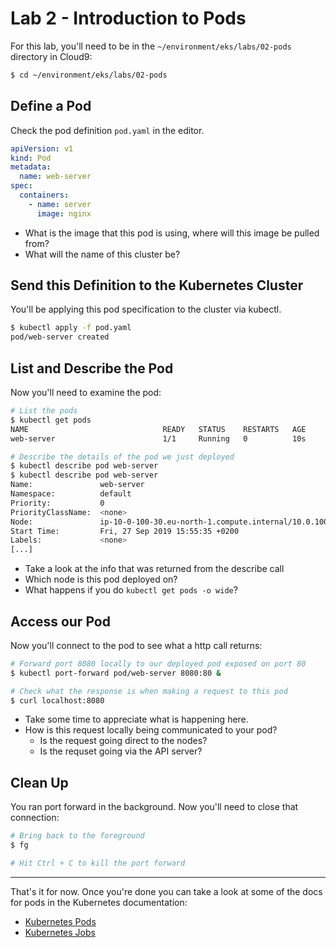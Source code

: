 # Lab 2 - Introduction to Pods

For this lab, you'll need to be in the `~/environment/eks/labs/02-pods` directory in Cloud9:

```bash
$ cd ~/environment/eks/labs/02-pods
```

## Define a Pod

Check the pod definition `pod.yaml` in the editor.

```yaml
apiVersion: v1
kind: Pod
metadata:
  name: web-server
spec:
  containers:
    - name: server
      image: nginx
```

- What is the image that this pod is using, where will this image be pulled from?
- What will the name of this cluster be?


## Send this Definition to the Kubernetes Cluster

You'll be applying this pod specification to the cluster via kubectl.

```bash
$ kubectl apply -f pod.yaml
pod/web-server created
```


## List and Describe the Pod

Now you'll need to examine the pod:

```bash
# List the pods
$ kubectl get pods
NAME                              READY   STATUS    RESTARTS   AGE
web-server                        1/1     Running   0          10s

# Describe the details of the pod we just deployed
$ kubectl describe pod web-server
$ kubectl describe pod web-server
Name:               web-server
Namespace:          default
Priority:           0
PriorityClassName:  <none>
Node:               ip-10-0-100-30.eu-north-1.compute.internal/10.0.100.30
Start Time:         Fri, 27 Sep 2019 15:55:35 +0200
Labels:             <none>
[...]
```

- Take a look at the info that was returned from the describe call
- Which node is this pod deployed on?
- What happens if you do `kubectl get pods -o wide`?

## Access our Pod

Now you'll connect to the pod to see what a http call returns:

```bash
# Forward port 8080 locally to our deployed pod exposed on port 80
$ kubectl port-forward pod/web-server 8080:80 &

# Check what the response is when making a request to this pod
$ curl localhost:8080
```

- Take some time to appreciate what is happening here.
- How is this request locally being communicated to your pod?
    - Is the request going direct to the nodes?
    - Is the requset going via the API server?


## Clean Up

You ran port forward in the background. Now you'll need to close that connection:

```bash
# Bring back to the foreground
$ fg

# Hit Ctrl + C to kill the port forward
```

---

That's it for now. Once you're done you can take a look at some of the docs for pods in the Kubernetes documentation:

- [Kubernetes Pods](https://kubernetes.io/docs/concepts/workloads/pods/pod/)
- [Kubernetes Jobs](https://kubernetes.io/docs/concepts/workloads/controllers/jobs-run-to-completion/)
